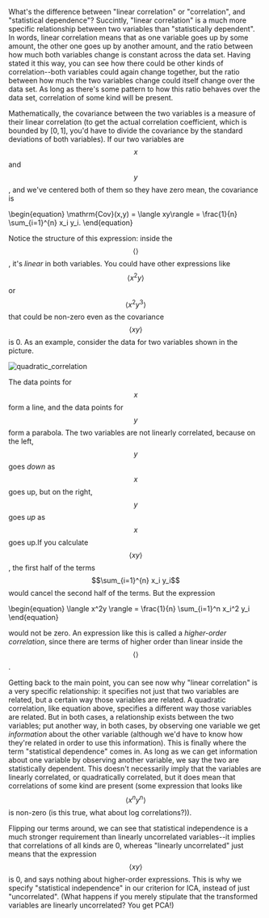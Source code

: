 What's the difference between "linear correlation" or "correlation", and "statistical dependence"? Succintly, "linear correlation" is a much more specific relationship between two variables than "statistically dependent". In words, linear correlation means that as one variable goes up by some amount, the other one goes up by another amount, and the ratio between how much both variables change is constant across the data set. Having stated it this way, you can see how there could be other kinds of correlation--both variables could again change together, but the ratio between how much the two variables change could itself change over the data set. As long as there's some pattern to how this ratio behaves over the data set, correlation of some kind will be present.

Mathematically, the covariance between the two variables is a measure of their linear correlation (to get the actual correlation coefficient, which is bounded by $[0,1]$, you'd have to divide the covariance by the standard deviations of both variables). If our two variables are $$x$$ and $$y$$, and we've centered both of them so they have zero mean, the covariance is

\begin{equation}
\mathrm{Cov}(x,y) = \langle xy\rangle = \frac{1}{n} \sum_{i=1}^{n} x_i y_i.
\end{equation}

Notice the structure of this expression: inside the $$\langle  \rangle$$, it's _linear_ in both variables. You could have other expressions like $$ \langle x^2y \rangle$$ or $$ \langle x^2 y^3 \rangle$$ that could be non-zero even as the covariance $$ \langle xy \rangle$$ is 0. As an example, consider the data for two variables shown in the picture.

![quadratic_correlation](../../../images/quad_corr.png)

The data points for $$x$$ form a line, and the data points for $$y$$ form a parabola. The two variables are not linearly correlated, because on the left, $$y$$ goes _down_ as $$x$$ goes up, but on the right, $$y$$ goes _up_ as $$x$$ goes up.If you calculate $$ \langle xy \rangle$$, the first half of the terms $$\sum_{i=1}^{n} x_i y_i$$ would cancel the second half of the terms. But the expression 

\begin{equation}
\langle x^2y \rangle = \frac{1}{n} \sum_{i=1}^n x_i^2 y_i
\end{equation}

would not be zero. An expression like this is called a _higher-order correlation_, since there are terms of higher order than linear inside the $$ \langle  \rangle$$. 

Getting back to the main point, you can see now why "linear correlation" is a very specific relationship: it specifies not just that two variables are related, but a certain way those variables are related. A quadratic correlation, like equation above, specifies a different way those variables are related. But in both cases, a relationship exists between the two variables; put another way, in both cases, by observing one variable we get _information_ about the other variable (although we'd have to know how they're related in order to use this information). This is finally where the term "statistical dependence" comes in. As long as we can get information about one variable by observing another variable, we say the two are statistically dependent. This doesn't necessarily imply that the variables are linearly correlated, or quadratically correlated, but it does mean that correlations of some kind are present (some expression that looks like $$ \langle x^ny^n \rangle$$ is non-zero (is this true, what about log correlations?)). 

Flipping our terms around, we can see that statistical independence is a much stronger requirement than linearly uncorrelated variables--it implies that correlations of all kinds are 0, whereas "linearly uncorrelated" just means that the expression $$ \langle xy \rangle$$ is 0, and says nothing about higher-order expressions. This is why we specify "statistical independence" in our criterion for ICA, instead of just "uncorrelated". (What happens if you merely stipulate that the transformed variables are linearly uncorrelated? You get PCA!)
